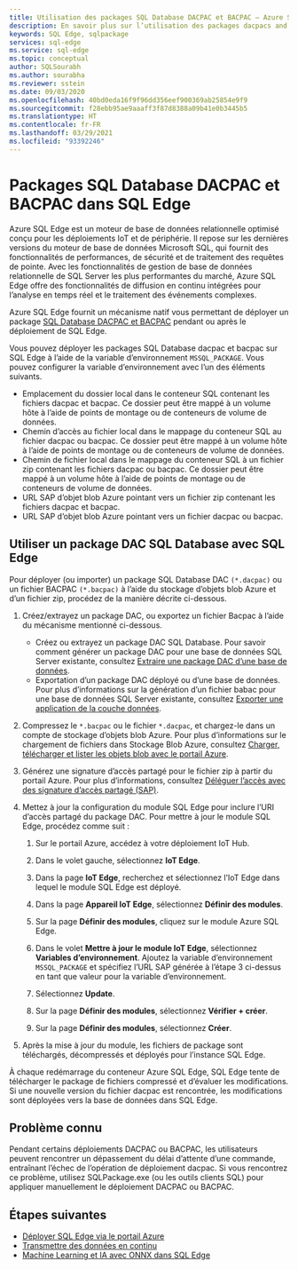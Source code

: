 ```yaml
---
title: Utilisation des packages SQL Database DACPAC et BACPAC – Azure SQL Edge
description: En savoir plus sur l’utilisation des packages dacpacs and bacpacs in Azure SQL Edge
keywords: SQL Edge, sqlpackage
services: sql-edge
ms.service: sql-edge
ms.topic: conceptual
author: SQLSourabh
ms.author: sourabha
ms.reviewer: sstein
ms.date: 09/03/2020
ms.openlocfilehash: 40bd0eda16f9f96dd356eef900369ab25854e9f9
ms.sourcegitcommit: f28ebb95ae9aaaff3f87d8388a09b41e0b3445b5
ms.translationtype: HT
ms.contentlocale: fr-FR
ms.lasthandoff: 03/29/2021
ms.locfileid: "93392246"
---
```

# <a name="sql-database-dacpac-and-bacpac-packages-in-sql-edge"></a>Packages SQL Database DACPAC et BACPAC dans SQL Edge

Azure SQL Edge est un moteur de base de données relationnelle optimisé conçu pour les déploiements IoT et de périphérie. Il repose sur les dernières versions du moteur de base de données Microsoft SQL, qui fournit des fonctionnalités de performances, de sécurité et de traitement des requêtes de pointe. Avec les fonctionnalités de gestion de base de données relationnelle de SQL Server les plus performantes du marché, Azure SQL Edge offre des fonctionnalités de diffusion en continu intégrées pour l’analyse en temps réel et le traitement des événements complexes.

Azure SQL Edge fournit un mécanisme natif vous permettant de déployer un package [SQL Database DACPAC et BACPAC](/sql/relational-databases/data-tier-applications/data-tier-applications) pendant ou après le déploiement de SQL Edge.

Vous pouvez déployer les packages SQL Database dacpac et bacpac sur SQL Edge à l’aide de la variable d’environnement `MSSQL_PACKAGE`. Vous pouvez configurer la variable d’environnement avec l’un des éléments suivants.  
- Emplacement du dossier local dans le conteneur SQL contenant les fichiers dacpac et bacpac. Ce dossier peut être mappé à un volume hôte à l’aide de points de montage ou de conteneurs de volume de données. 
- Chemin d’accès au fichier local dans le mappage du conteneur SQL au fichier dacpac ou bacpac. Ce dossier peut être mappé à un volume hôte à l’aide de points de montage ou de conteneurs de volume de données. 
- Chemin de fichier local dans le mappage du conteneur SQL à un fichier zip contenant les fichiers dacpac ou bacpac. Ce dossier peut être mappé à un volume hôte à l’aide de points de montage ou de conteneurs de volume de données. 
- URL SAP d’objet blob Azure pointant vers un fichier zip contenant les fichiers dacpac et bacpac.
- URL SAP d’objet blob Azure pointant vers un fichier dacpac ou bacpac. 

## <a name="use-a-sql-database-dac-package-with-sql-edge"></a>Utiliser un package DAC SQL Database avec SQL Edge

Pour déployer (ou importer) un package SQL Database DAC `(*.dacpac)` ou un fichier BACPAC `(*.bacpac)` à l’aide du stockage d’objets blob Azure et d’un fichier zip, procédez de la manière décrite ci-dessous. 

1. Créez/extrayez un package DAC, ou exportez un fichier Bacpac à l’aide du mécanisme mentionné ci-dessous. 
    - Créez ou extrayez un package DAC SQL Database. Pour savoir comment générer un package DAC pour une base de données SQL Server existante, consultez [Extraire une package DAC d’une base de données](/sql/relational-databases/data-tier-applications/extract-a-dac-from-a-database/).
    - Exportation d’un package DAC déployé ou d’une base de données. Pour plus d’informations sur la génération d’un fichier babac pour une base de données SQL Server existante, consultez [Exporter une application de la couche données](/sql/relational-databases/data-tier-applications/export-a-data-tier-application/).

2. Compressez le `*.bacpac` ou le fichier `*.dacpac`, et chargez-le dans un compte de stockage d’objets blob Azure. Pour plus d’informations sur le chargement de fichiers dans Stockage Blob Azure, consultez [Charger, télécharger et lister les objets blob avec le portail Azure](../storage/blobs/storage-quickstart-blobs-portal.md).

3. Générez une signature d’accès partagé pour le fichier zip à partir du portail Azure. Pour plus d’informations, consultez [Déléguer l’accès avec des signature d’accès partagé (SAP)](../storage/common/storage-sas-overview.md).

4. Mettez à jour la configuration du module SQL Edge pour inclure l’URI d’accès partagé du package DAC. Pour mettre à jour le module SQL Edge, procédez comme suit :

    1. Sur le portail Azure, accédez à votre déploiement IoT Hub.

    2. Dans le volet gauche, sélectionnez **IoT Edge**.

    3. Dans la page **IoT Edge**, recherchez et sélectionnez l’IoT Edge dans lequel le module SQL Edge est déployé.

    4. Dans la page **Appareil IoT Edge**, sélectionnez **Définir des modules**.

    5. Sur la page **Définir des modules**, cliquez sur le module Azure SQL Edge.

    6. Dans le volet **Mettre à jour le module IoT Edge**, sélectionnez **Variables d’environnement**. Ajoutez la variable d’environnement `MSSQL_PACKAGE` et spécifiez l’URL SAP générée à l’étape 3 ci-dessus en tant que valeur pour la variable d’environnement. 

    7. Sélectionnez **Update**.

    8. Sur la page **Définir des modules**, sélectionnez **Vérifier + créer**.

    9. Sur la page **Définir des modules**, sélectionnez **Créer**.

5. Après la mise à jour du module, les fichiers de package sont téléchargés, décompressés et déployés pour l’instance SQL Edge.

À chaque redémarrage du conteneur Azure SQL Edge, SQL Edge tente de télécharger le package de fichiers compressé et d’évaluer les modifications. Si une nouvelle version du fichier dacpac est rencontrée, les modifications sont déployées vers la base de données dans SQL Edge.

## <a name="known-issue"></a>Problème connu

Pendant certains déploiements DACPAC ou BACPAC, les utilisateurs peuvent rencontrer un dépassement du délai d’attente d’une commande, entraînant l’échec de l’opération de déploiement dacpac. Si vous rencontrez ce problème, utilisez SQLPackage.exe (ou les outils clients SQL) pour appliquer manuellement le déploiement DACPAC ou BACPAC. 

## <a name="next-steps"></a>Étapes suivantes

- [Déployer SQL Edge via le portail Azure](deploy-portal.md)
- [Transmettre des données en continu](stream-data.md)
- [Machine Learning et IA avec ONNX dans SQL Edge](onnx-overview.md)